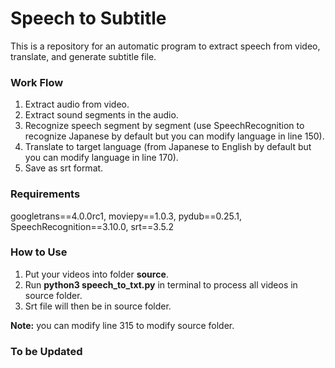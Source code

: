 # Speech to Subtitle
This is a repository for an automatic program to extract speech from video, translate, and generate subtitle file.


### Work Flow
1. Extract audio from video.
2. Extract sound segments in the audio.
3. Recognize speech segment by segment (use SpeechRecognition to recognize Japanese by default but you can modify language in line 150).
4. Translate to target language (from Japanese to English by default but you can modify language in line 170).
5. Save as srt format.

### Requirements
googletrans==4.0.0rc1, moviepy==1.0.3, pydub==0.25.1, SpeechRecognition==3.10.0, srt==3.5.2


### How to Use
1. Put your videos into folder **source**.
2. Run **python3 speech_to_txt.py** in terminal to process all videos in source folder.
3. Srt file will then be in source folder.

**Note:** you can modify line 315 to modify source folder.


### To be Updated
